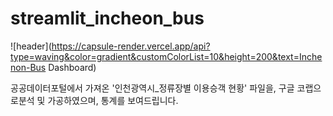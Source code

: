# streamlit_incheon_bus

![header](https://capsule-render.vercel.app/api?type=waving&color=gradient&customColorList=10&height=200&text=Inchenon-Bus Dashboard)

공공데이터포털에서 가져온 '인천광역시_정류장별 이용승객 현황' 파일을,
구글 코랩으로분석 및 가공하였으며,
통계를 보여드립니다.